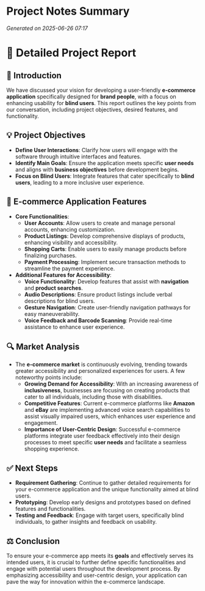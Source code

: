 # Project Notes Summary

*Generated on 2025-06-26 07:17*

# 🎯 **Detailed Project Report**

## 📌 **Introduction**
We have discussed your vision for developing a user-friendly **e-commerce application** specifically designed for **brand people**, with a focus on enhancing usability for **blind users**. This report outlines the key points from our conversation, including project objectives, desired features, and functionality.

## 💡 **Project Objectives**
- **Define User Interactions**: Clarify how users will engage with the software through intuitive interfaces and features.
- **Identify Main Goals**: Ensure the application meets specific **user needs** and aligns with **business objectives** before development begins.
- **Focus on Blind Users**: Integrate features that cater specifically to **blind users**, leading to a more inclusive user experience.

## 🌟 **E-commerce Application Features**
- **Core Functionalities**:
  - **User Accounts**: Allow users to create and manage personal accounts, enhancing customization.
  - **Product Listings**: Develop comprehensive displays of products, enhancing visibility and accessibility.
  - **Shopping Carts**: Enable users to easily manage products before finalizing purchases.
  - **Payment Processing**: Implement secure transaction methods to streamline the payment experience.
- **Additional Features for Accessibility**:
  - **Voice Functionality**: Develop features that assist with **navigation** and **product searches**.
  - **Audio Descriptions**: Ensure product listings include verbal descriptions for blind users.
  - **Gesture Navigation**: Create user-friendly navigation pathways for easy maneuverability.
  - **Voice Feedback and Barcode Scanning**: Provide real-time assistance to enhance user experience.

## 🔍 **Market Analysis**
- The **e-commerce market** is continuously evolving, trending towards greater accessibility and personalized experiences for users. A few noteworthy points include:
  - **Growing Demand for Accessibility**: With an increasing awareness of **inclusiveness**, businesses are focusing on creating products that cater to all individuals, including those with disabilities.
  - **Competitive Features**: Current e-commerce platforms like **Amazon** and **eBay** are implementing advanced voice search capabilities to assist visually impaired users, which enhances user experience and engagement.
  - **Importance of User-Centric Design**: Successful e-commerce platforms integrate user feedback effectively into their design processes to meet specific **user needs** and facilitate a seamless shopping experience.

## ✅ **Next Steps**
- **Requirement Gathering**: Continue to gather detailed requirements for your e-commerce application and the unique functionality aimed at blind users.
- **Prototyping**: Develop early designs and prototypes based on defined features and functionalities.
- **Testing and Feedback**: Engage with target users, specifically blind individuals, to gather insights and feedback on usability.

## ⚖️ **Conclusion**
To ensure your e-commerce app meets its **goals** and effectively serves its intended users, it is crucial to further define specific functionalities and engage with potential users throughout the development process. By emphasizing accessibility and user-centric design, your application can pave the way for innovation within the e-commerce landscape.
